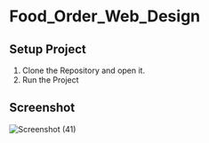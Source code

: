 # Food_Order_Web_Design
 
## Setup Project
1. Clone the Repository and open it.
2. Run the Project

## Screenshot
![Screenshot (41)](https://github.com/nidheepatel02/Food_Order_Web_Design/assets/108716025/8c7de0ac-0ce1-4169-9bc0-8dd7eb20ec8b)
